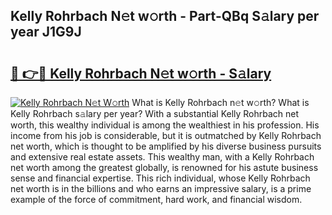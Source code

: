 ## Kelly Rohrbach N𝚎t w𝚘rth - Part-QBq S𝚊lary per year J1G9J

# <h2><a href="http://gc36enm.nevu.top/?p=Kelly+Rohrbach">🔗 👉🔴 Kelly Rohrbach N𝚎t w𝚘rth - S𝚊lary</a></h2>

[![Kelly Rohrbach N𝚎t W𝚘rth](https://i.imgur.com/Oavwk0R.jpeg)](http://gc36enm.nevu.top/?p=Kelly+Rohrbach)
What is Kelly Rohrbach n𝚎t w𝚘rth? What is Kelly Rohrbach s𝚊lary per year?
With a substantial Kelly Rohrbach net worth, this wealthy individual is among the wealthiest in his profession. His income from his job is considerable, but it is outmatched by Kelly Rohrbach net worth, which is thought to be amplified by his diverse business pursuits and extensive real estate assets. This wealthy man, with a Kelly Rohrbach net worth among the greatest globally, is renowned for his astute business sense and financial expertise. This rich individual, whose Kelly Rohrbach net worth is in the billions and who earns an impressive salary, is a prime example of the force of commitment, hard work, and financial wisdom.
